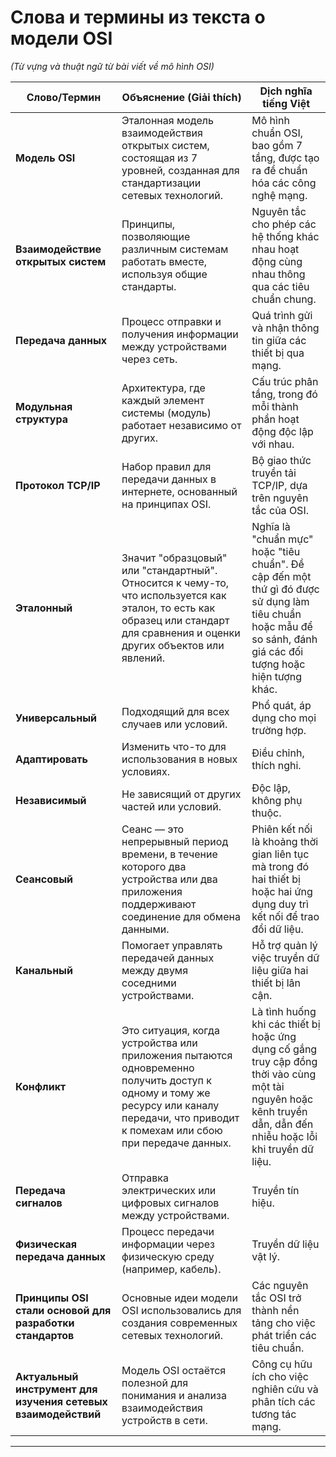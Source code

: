 # Слова и термины из текста о модели OSI  
*(Từ vựng và thuật ngữ từ bài viết về mô hình OSI)*

| **Слово/Термин**                                | **Объяснение (Giải thích)**                                                                                             | **Dịch nghĩa tiếng Việt**                                           |
|------------------------------------------------|------------------------------------------------------------------------------------------------------------------------|----------------------------------------------------------------------|
| **Модель OSI**                                 | Эталонная модель взаимодействия открытых систем, состоящая из 7 уровней, созданная для стандартизации сетевых технологий. | Mô hình chuẩn OSI, bao gồm 7 tầng, được tạo ra để chuẩn hóa các công nghệ mạng. |
| **Взаимодействие открытых систем**             | Принципы, позволяющие различным системам работать вместе, используя общие стандарты.                                   | Nguyên tắc cho phép các hệ thống khác nhau hoạt động cùng nhau thông qua các tiêu chuẩn chung. |
| **Передача данных**                            | Процесс отправки и получения информации между устройствами через сеть.                                                  | Quá trình gửi và nhận thông tin giữa các thiết bị qua mạng.          |
| **Модульная структура**                        | Архитектура, где каждый элемент системы (модуль) работает независимо от других.                                          | Cấu trúc phân tầng, trong đó mỗi thành phần hoạt động độc lập với nhau. |
| **Протокол TCP/IP**                            | Набор правил для передачи данных в интернете, основанный на принципах OSI.                                             | Bộ giao thức truyền tải TCP/IP, dựa trên nguyên tắc của OSI.         |
| **Эталонный**                                  | Значит "образцовый" или "стандартный". Относится к чему-то, что используется как эталон, то есть как образец или стандарт для сравнения и оценки других объектов или явлений. | Nghĩa là "chuẩn mực" hoặc "tiêu chuẩn". Đề cập đến một thứ gì đó được sử dụng làm tiêu chuẩn hoặc mẫu để so sánh, đánh giá các đối tượng hoặc hiện tượng khác. |
| **Универсальный**                              | Подходящий для всех случаев или условий.                                                                                | Phổ quát, áp dụng cho mọi trường hợp.                               |
| **Адаптировать**                               | Изменить что-то для использования в новых условиях.                                                                    | Điều chỉnh, thích nghi.                                             |
| **Независимый**                                | Не зависящий от других частей или условий.                                                                              | Độc lập, không phụ thuộc.                                           |
| **Сеансовый**                                  | Сеанс — это непрерывный период времени, в течение которого два устройства или два приложения поддерживают соединение для обмена данными. | Phiên kết nối là khoảng thời gian liên tục mà trong đó hai thiết bị hoặc hai ứng dụng duy trì kết nối để trao đổi dữ liệu. |
| **Канальный**                                  | Помогает управлять передачей данных между двумя соседними устройствами.                                                 | Hỗ trợ quản lý việc truyền dữ liệu giữa hai thiết bị lân cận.       |
| **Конфликт**                                   | Это ситуация, когда устройства или приложения пытаются одновременно получить доступ к одному и тому же ресурсу или каналу передачи, что приводит к помехам или сбою при передаче данных. | Là tình huống khi các thiết bị hoặc ứng dụng cố gắng truy cập đồng thời vào cùng một tài nguyên hoặc kênh truyền dẫn, dẫn đến nhiễu hoặc lỗi khi truyền dữ liệu. |
| **Передача сигналов**                          | Отправка электрических или цифровых сигналов между устройствами.                                                        | Truyền tín hiệu.                                                   |
| **Физическая передача данных**                 | Процесс передачи информации через физическую среду (например, кабель).                                                 | Truyền dữ liệu vật lý.                                             |
| **Принципы OSI стали основой для разработки стандартов** | Основные идеи модели OSI использовались для создания современных сетевых технологий.                                    | Các nguyên tắc OSI trở thành nền tảng cho việc phát triển các tiêu chuẩn. |
| **Актуальный инструмент для изучения сетевых взаимодействий** | Модель OSI остаётся полезной для понимания и анализа взаимодействия устройств в сети.                                   | Công cụ hữu ích cho việc nghiên cứu và phân tích các tương tác mạng. |

---

